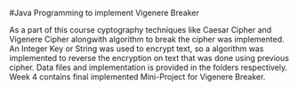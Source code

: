 #Java Programming to implement Vigenere Breaker

As a part of this course cyptography techniques like Caesar Cipher and Vigenere Cipher alongwith 
algorithm to break the cipher was implemented. An Integer Key or String was used to encrypt text,
so a algorithm was implemented to reverse the encryption on text that was done using previous cipher.
Data files and implementation is provided in the folders respectively. Week 4 contains final 
implemented Mini-Project for Vigenere Breaker.
